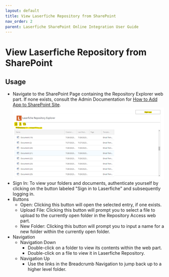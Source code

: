 ```yaml
---
layout: default
title: View Laserfiche Repository from SharePoint
nav_order: 2
parent: Laserfiche SharePoint Online Integration User Guide
---
```

<!--Copyright (c) Laserfiche.
Licensed under the MIT License. See LICENSE in the project root for license information.-->

# View Laserfiche Repository from SharePoint

## Usage

- Navigate to the SharePoint Page containing the Repository Explorer web part. If none exists, consult the Admin Documentation for [How to Add App to SharePoint Site](../admin-documentation/adding-app-to-sp-site).
  <a href="../assets/images/repositoryExplorer.png"><img src="../assets/images/repositoryExplorer.png"></a>
- Sign In: To view your folders and documents, authenticate yourself
  by clicking on the button labeled "Sign in to Laserfiche" and
  subsequently logging in.
- Buttons
  - Open: Clicking this button will open the selected entry, if one exists.
  - Upload File: Clicking this button will prompt you to select a file to upload to the currently open folder in the Repository Access web part.
  - New Folder: Clicking this button will prompt you to input a name for a new folder within the currently open folder.
- Navigation
  - Navigation Down
    - Double-click on a folder to view its contents within the web part.
    - Double-click on a file to view it in Laserfiche Repository.
  - Navigation Up
    - Use the links in the Breadcrumb Navigation to jump back up to a higher level folder.
